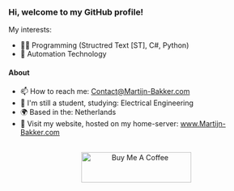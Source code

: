 ### Hi, welcome to my GitHub profile!

My interests: 
- 🧑‍💻 Programming (Structred Text [ST], C#, Python)
- 🤖 Automation Technology

#### About

- 📫 How to reach me: Contact@Martijn-Bakker.com
- 🏫 I'm still a student, studying: Electrical Engineering
- 🌍 Based in the: Netherlands
- 🔗 Visit my website, hosted on my home-server: www.Martijn-Bakker.com

<P align="Center">
    <br>
    <a href="https://www.buymeacoffee.com/MartijnBakker" target="_blank"><img src="https://cdn.buymeacoffee.com/buttons/v2/default-blue.png" alt="Buy Me A Coffee" style="height: 60px !important;width: 217px !important;" ></a>
</P>
